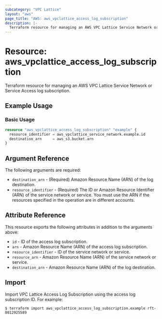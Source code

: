 ```yaml
---
subcategory: "VPC Lattice"
layout: "aws"
page_title: "AWS: aws_vpclattice_access_log_subscription"
description: |-
  Terraform resource for managing an AWS VPC Lattice Service Network or Services Access log subscription.
---
```


# Resource: aws_vpclattice_access_log_subscription

Terraform resource for managing an AWS VPC Lattice Service Network or Service Access log subscription.

## Example Usage

### Basic Usage

```terraform
resource "aws_vpclattice_access_log_subscription" "example" {
  resource_identifier = aws_vpclattice_service_network.example.id
  destination_arn     = aws_s3.bucket.arn
}
```

## Argument Reference

The following arguments are required:

* `destination_arn` - (Required) Amazon Resource Name (ARN) of the log destination.
* `resource_identifier` - (Required) The ID or Amazon Resource Identifier (ARN) of the service network or service. You must use the ARN if the resources specified in the operation are in different accounts.

## Attribute Reference

This resource exports the following attributes in addition to the arguments above:

* `id` - ID of the access log subscription.
* `arn` - Amazon Resource Name (ARN) of the access log subscription.
* `resource_identifier` - ID of the service network or service.
* `resource_arn` - Amazon Resource Name (ARN) of the service network or service.
* `destination_arn` - Amazon Resource Name (ARN) of the log destination.

## Import

Import VPC Lattice Access Log Subscription using the access log subscription ID. For example:

```
$ terraform import aws_vpclattice_access_log_subscription.example rft-8012925589
```
